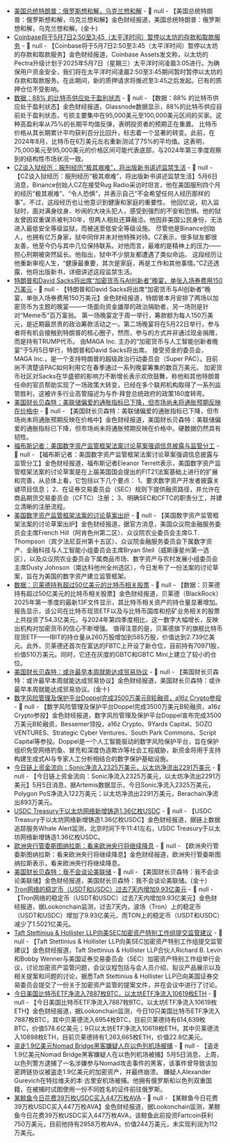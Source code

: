 - [美国总统特朗普：俄罗斯想和解，乌克兰想和解]() - 📰 null - 【美国总统特朗普：俄罗斯想和解，乌克兰想和解】金色财经报道，美国总统特朗普：俄罗斯想和解，乌克兰想和解。(金十)
- [Coinbase将于5月7日2:50至3:45（太平洋时间）暂停以太坊的存款和取款服务]() - 📰 null - 【Coinbase将于5月7日2:50至3:45（太平洋时间）暂停以太坊的存款和取款服务】金色财经报道，Coinbase Assets发文称，以太坊的Pectra升级计划于2025年5月7日（星期三）太平洋时间凌晨3:05进行。为确保用户资金安全，我们将在太平洋时间凌晨2:50至3:45期间暂时暂停以太坊的存款和取款服务。在此期间，新的质押请求将推迟至3:45之后发起。已有的质押仓位不受影响。
- [数据：88% 的比特币供应处于盈利状态](https://cointelegraph.com/news/bitcoin-investors-expectations-evolve-as-88-of-held-btc-supply-is-in-profit) - 📰 null - 【数据：88% 的比特币供应处于盈利状态】金色财经报道，Glassnode数据显示，88%的比特币供应目前处于盈利状态，亏损主要集中在95,000美元至100,000美元区间的买家。这种高盈利率从75%的长期平均值反弹，表明投资者的预期正在重置。 
比特币价格从其长期累计平均获利百分比回升，标志着一个显著的转变。此前，在2024年8月，比特币在6万美元左右重新测试了75%的平均值。这表明，75,000美元至95,000美元的价格区间可能代表底部，与2024年第三季度观察到的结构性市场状况一致。
- [CZ谈入狱经历：服刑经历“极其艰难”，将出版新书讲述监禁生活]() - 📰 null - 【CZ谈入狱经历：服刑经历“极其艰难”，将出版新书讲述监禁生活】5月6日消息，Binance创始人CZ在接受Rug Radio采访时坦言，他在美国服刑四个月的经历“极其艰难”、“令人恐惧”，并表示自己“不会希望任何人经历那样的事”。不过，这段经历也让他意识到健康和家庭的重要性。 
他回忆说，初入监狱时，面对满身纹身、吵闹的大块头犯人，感受到强烈的不安和恐惧。他的狱友曾因双重谋杀被判30年，但两人相处还算融洽。他因非美国公民身份，无法进入最低安全等级监狱，而被送至低安全等级设施。 
尽管他是Binance创始人，也拥有亿万身家，狱中同伴并未对他特殊对待。CZ表示，很多狱友都很友善，他至今仍与其中几位保持联系。对他而言，最难的是精神上的压力——担心刑期被突然延长。他指出，狱中不少朋友都遭遇了类似命运。 
这段经历让他重新审视人生，“健康最重要，其次是家庭，再是工作和其他事情。”CZ还透露，他将出版新书，详细讲述这段监禁生活。
- [特朗普和David Sacks将出席“加密货币与AI创新者”晚宴，单张入场券费用150万美元](https://www.cnbc.com/2025/05/05/trump-crypto-memecoin.html) - 📰 null - 【特朗普和David Sacks将出席“加密货币与AI创新者”晚宴，单张入场券费用150万美元】金色财经报道，特朗普本月安排了两场以加密货币为主题的晚宴——一场面向资金雄厚的政治捐助者，另一场则是针对“Meme币”百万富翁。 
第一场晚宴定于周一举行，筹款额为每人150万美元，是近期最昂贵的政治筹款活动之一。第二场晚宴将在5月22日举行，参与者将有机会接触到特朗普的核心圈子，然而，参与的方式并非通过现金捐赠，而是持有TRUMP代币。 
由MAGA Inc. 主办的“加密货币与人工智能创新者晚宴”于5月5日举行，特朗普和David Sacks将出席。 
接受资金的委员会，MAGA Inc.，是一个支持特朗普的超级政治行动委员会（Super PAC）。目前尚不清楚该PAC如何利用它在春季通过一系列晚宴筹集的数百万美元。 
加密货币社区对Sacks在华盛顿的影响力不断增长表示欢欣鼓舞，称他和其他特朗普任命的官员帮助实现了一场政策大转变，已经在多个联邦机构取得了一系列监管胜利，这被许多行业高管描述为与乔·拜登总统政府的政策180度转弯。
- [美国财长贝森特：美联储偏爱的通胀指标已下降，但市场尚未将通胀预期反映在价格中]() - 📰 null - 【美国财长贝森特：美联储偏爱的通胀指标已下降，但市场尚未将通胀预期反映在价格中】金色财经报道，美国财长贝森特：美联储偏爱的通胀指标已下降，但市场尚未将通胀预期反映在价格中。硬数据仍然具有韧性。
- [福布斯记者：美国数字资产监管框架法案讨论草案强调信息披露与监管分工](https://x.com/EleanorTerrett/status/1919424579732459717) - 📰 null - 【福布斯记者：美国数字资产监管框架法案讨论草案强调信息披露与监管分工】金色财经报道，福布斯记者Eleanor Terrett表示，美国数字资产监管框架法案的讨论草案是在上届美国国会提出的FIT21法案基础上进行的扩展和完善，从总体上看，它包括以下几个要点： 
1、要求数字资产开发者披露关键项目信息； 
2、在证券交易委员会（SEC）规则下提供融资路径，并允许在商品期货交易委员会（CFTC）注册； 
3、明确SEC和CFTC的职责分工，并建立清晰的注册流程。
- [美国数字资产监管框架法案的讨论草案出炉](https://financialservices.house.gov/news/documentsingle.aspx?DocumentID=409719) - 📰 null - 【美国数字资产监管框架法案的讨论草案出炉】金色财经报道，据官方消息，美国众议院金融服务委员会主席French Hill（阿肯色州第二区）、众议院农业委员会主席G.T. Thompson（宾夕法尼亚州第十五区）、众议院金融服务委员会下属数字资产、金融科技与人工智能小组委员会主席Bryan Steil（威斯康星州第一选区），以及众议院农业委员会下属商品市场、数字资产与农村发展小组委员会主席Dusty Johnson（南达科他州全州选区），今日发布了一份法案的讨论草案，旨在为美国的数字资产建立监管框架。
- [数据：贝莱德持有超过50亿美元的比特币相关股票]() - 📰 null - 【数据：贝莱德持有超过50亿美元的比特币相关股票】金色财经报道，贝莱德（BlackRock）2025年第一季度的最新13F文件显示，其比特币相关资产的持仓量显著增加。报告显示，该公司在比特币现货ETF以及与比特币国库和挖矿业务相关的股票上共投资了54.3亿美元。与2024年第四季度相比，这一数字大幅增长，反映出机构对加密货币的信心不断增强。 
值得注意的是，贝莱德旗下的旗舰比特币现货ETF——IBIT的持仓量从260万股增加到585万股，价值达到2.739亿美元。此外，贝莱德还首次在富达的FBTC上开设了新仓位，目前持有70971股，价值510万美元。同时，它还在灰度的GBTC和GBTC Mini上建立了较小的仓位。
- [美国财长贝森特：或许最早本周就能达成贸易协议]() - 📰 null - 【美国财长贝森特：或许最早本周就能达成贸易协议】金色财经报道，美国财长贝森特：或许最早本周就能达成贸易协议。(金十)
- [数字风险管理及保护平台Doppel完成3500万美元B轮融资，a16z Crypto参投](https://x.com/SCV_Cyber/status/1918346162047697005) - 📰 null - 【数字风险管理及保护平台Doppel完成3500万美元B轮融资，a16z Crypto参投】金色财经报道，数字风险管理及保护平台Doppel宣布完成3500万美元B轮融资，Bessemer领投，a16z Crypto、9Yards Capital、SOZO VENTURES、Strategic Cyber Ventures、South Park Commons、Script Capital等参投。Doppel是一个人工智能驱动的数字风险保护平台，旨在保护组织免受网络钓鱼、冒充和深度伪造欺诈等社会工程威胁，新资金将用于支持构建生成式AI与专家人工分析相结合的数字保护基础设施。
- [今日链上资金流向：Sonic净流入2325万美元，以太坊净流出2291万美元]() - 📰 null - 【今日链上资金流向：Sonic净流入2325万美元，以太坊净流出2291万美元】5月5日消息，据Artemis数据显示，今日Sonic净流入2325万美元，Polygon PoS净流入122万美元；以太坊净流出2291万美元，Berachain净流出893万美元。
- [USDC Treasury于以太坊网络新增铸造1.36亿枚USDC]() - 📰 null - 【USDC Treasury于以太坊网络新增铸造1.36亿枚USDC】金色财经报道，据链上数据追踪服务Whale Alert监测，北京时间下午11:41左右，USDC Treasury于以太坊网络新增铸造1.36亿枚USDC。
- [欧洲央行管委斯图纳拉斯：看来欧洲央行将继续降息]() - 📰 null - 【欧洲央行管委斯图纳拉斯：看来欧洲央行将继续降息】金色财经报道，欧洲央行管委斯图纳拉斯表示，看来欧洲央行将继续降息。
- [美国财长贝森特：我不会谈论美联储]() - 📰 null - 【美国财长贝森特：我不会谈论美联储】金色财经报道，美国财长贝森特：我不会谈论美联储。(金十)
- [Tron网络的稳定币（USDT和USDC）过去7天内增加9.93亿美元]() - 📰 null - 【Tron网络的稳定币（USDT和USDC）过去7天内增加9.93亿美元】金色财经报道，据Lookonchain监测，过去7天内，波场（Tron）上的稳定币（USDT和USDC）增加了9.93亿美元，而TON上的稳定币（USDT和USDC）减少了1.5021亿美元。
- [Taft Stettinius & Hollister LLP向美SEC加密资产特别工作组提交监管建议](https://www.sec.gov/files/ctf-memo-taft-stettinius-hollister-llp-050525.pdf) - 📰 null - 【Taft Stettinius & Hollister LLP向美SEC加密资产特别工作组提交监管建议】金色财经报道，Taft Stettinius & Hollister LLP合伙人Richard B. Levin和Bobby Wenner与美国证券交易委员会（SEC）加密资产特别工作组举行会议，讨论加密资产监管问题，会议议程包括与会人员介绍、拟议产品展示以及相关提案和问题的讨论，据悉Taft Stettinius & Hollister LLP已向美国证券交易委员会提交了一份关于加密资产监管的提案文件，并在会议中进行了讨论。
- [今日美国比特币ETF净流入7887枚BTC，以太坊ETF净流入10619枚ETH](https://x.com/lookonchain/status/1919406624625881400) - 📰 null - 【今日美国比特币ETF净流入7887枚BTC，以太坊ETF净流入10619枚ETH】金色财经报道，据Lookonchain监测，今日10只美国比特币ETF净流入7887枚BTC，其中贝莱德流入6954枚BTC，目前贝莱德持有614,639枚BTC，价值578.6亿美元；9只以太坊ETF净流入10619枚ETH，其中贝莱德流入10898枚ETH，目前贝莱德持有1,263,665枚ETH，价值22.8亿美元。
- [盗走1.9亿美元Nomad Bridge黑客嫌疑人在以色列机场被捕](https://www.dlnews.com/articles/defi/hacker-behind-190m-nomad-bridge-exploit-arrested-in-israel/?utm_source=twitter&utm_medium=organic_social&utm_campaign=) - 📰 null - 【盗走1.9亿美元Nomad Bridge黑客嫌疑人在以色列机场被捕】5月5日消息，上周，以色列警方逮捕了一名涉嫌参与Nomad攻击事件的黑客，该事件曾导致该加密跨链协议被盗走1.9亿美元的加密资产，并最终崩溃。 
嫌疑人Alexander Gurevich在特拉维夫的本·古里安机场被捕。他拥有俄罗斯和以色列双重国籍，在被捕时试图使用一份不同姓名的证件前往俄罗斯。
- [某鲸鱼今日花费39万枚USDC买入447万枚AVA](https://x.com/lookonchain/status/1919411162862821604) - 📰 null - 【某鲸鱼今日花费39万枚USDC买入447万枚AVA】金色财经报道，据Lookonchain监测，某鲸鱼今日花费39万枚USDC买入447万枚AVA，该鲸鱼此前投资Fartcoin获利750万美元，目前他持有2958万枚AVA，价值244万美元，未实现利润为112万美元。
